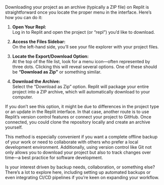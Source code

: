 Downloading your project as an archive (typically a ZIP file) on Replit is straightforward once you locate the proper menu in the interface. Here’s how you can do it:

1. **Open Your Repl:**  
   Log in to Replit and open the project (or “repl”) you’d like to download.

2. **Access the Files Sidebar:**  
   On the left-hand side, you’ll see your file explorer with your project files.

3. **Locate the Export/Download Option:**  
   At the top of the file list, look for a menu icon—often represented by three dots. Clicking this will reveal several options. One of these should be **“Download as Zip”** or something similar.

4. **Download the Archive:**  
   Select the “Download as Zip” option. Replit will package your entire project into a ZIP archive, which will automatically download to your computer.

If you don’t see this option, it might be due to differences in the project type or an update in the Replit interface. In that case, another route is to use Replit’s version control features or connect your project to GitHub. Once connected, you could clone the repository locally and create an archive yourself.

This method is especially convenient if you want a complete offline backup of your work or need to collaborate with others who prefer a local development environment. Additionally, using version control like Git not only allows you to download your project but also to track changes over time—a best practice for software development. 

Is your interest driven by backup needs, collaboration, or something else? There’s a lot to explore here, including setting up automated backups or even integrating CI/CD pipelines if you’re keen on expanding your workflow.
